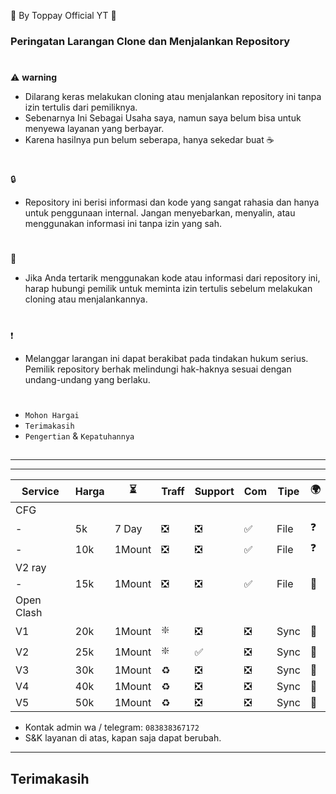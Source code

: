 🍚 By Toppay Official YT 🚀
### Peringatan Larangan Clone dan Menjalankan Repository
#
⚠️ **warning**
- Dilarang keras melakukan cloning atau menjalankan repository ini tanpa izin tertulis dari pemiliknya.
- Sebenarnya Ini Sebagai Usaha saya, namun saya belum bisa untuk menyewa layanan yang berbayar.
- Karena hasilnya pun belum seberapa, hanya sekedar buat ☕
#
🔒
- Repository ini berisi informasi dan kode yang sangat rahasia dan hanya untuk penggunaan internal. Jangan menyebarkan, menyalin, atau menggunakan informasi ini tanpa izin yang sah.
#
📩
- Jika Anda tertarik menggunakan kode atau informasi dari repository ini, harap hubungi pemilik untuk meminta izin tertulis sebelum melakukan cloning atau menjalankannya.
#
❗
- Melanggar larangan ini dapat berakibat pada tindakan hukum serius. Pemilik repository berhak melindungi hak-haknya sesuai dengan undang-undang yang berlaku.
#
- `Mohon Hargai`
- `Terimakasih`
- `Pengertian` & `Kepatuhannya`

##

---

---

| Service| Harga   |  ⏳  | Traff | Support | Com | Tipe | 🌍 |
| ------ | ------- | ---- | ----- | ------- | --- | ---- | -- |
| CFG|
| -      | 5k      | 7 Day  | ❎    | ❎    | ✅  | File | ❓ |
| -      | 10k     | 1Mount | ❎    | ❎    | ✅  | File | ❓ |
| V2 ray |
| -      | 15k     | 1Mount | ❎    | ❎    | ✅  | File | 🥰 |
| Open Clash |
| V1     | 20k     | 1Mount | ❇️    | ❎    | ❎  | Sync | 🥰 |
| V2     | 25k     | 1Mount | ❇️    | ✅    | ❎  | Sync | 🥰 |
| V3     | 30k     | 1Mount | ♻️    | ❎    | ❎  | Sync | 🥰 |
| V4     | 40k     | 1Mount | ♻️    | ❎    | ❎  | Sync | 🥰 |
| V5     | 50k     | 1Mount | ♻️    | ❎    | ❎  | Sync | 🥰 |

- Kontak admin wa / telegram: `083838367172`
- S&K
 layanan di atas, kapan saja dapat berubah.

---

##
## Terimakasih